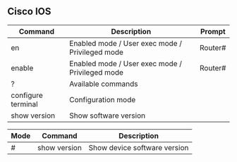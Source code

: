 ## Cisco IOS

| Command            | Description                                     | Prompt  |
| ------------------ | ----------------------------------------------- | ------- |
| en                 | Enabled mode / User exec mode / Privileged mode | Router# |
| enable             | Enabled mode / User exec mode / Privileged mode | Router# |
| ?                  | Available commands                              |         |
| configure terminal | Configuration mode                              |         |
| show version       | Show software version                           |         |

| Mode | Command      | Description                  |
| ---- | ------------ | ---------------------------- |
| #    | show version | Show device software version |
